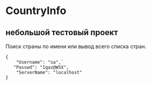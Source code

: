 # CountryInfo
## небольшой тестовый проект

Поиск страны по имени или вывод всего списка стран.

```
{
	"Username": "sa",`
   "Passwd": "1qaz@WSX",
	"ServerName": "localhost"
}
```